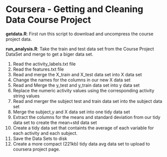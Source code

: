 Coursera - Getting and Cleaning Data Course Project
===============
**getdata.R**: First run this script to download and uncompress the course project data.

**run_analysis.R**: Take the train and test data set from the Course Project DataSet and merge to get a biger data set.

1. Read the activity_labels.txt file
2. Read the features.txt file
3. Read and merge the X_train and X_test data set into X data set
4. Change the names for the columns in our new X data set
5. Read and Merge the y_test and y_train data set into y data set
6. Replace the numeric activity values using the corresponding activity string values
7. Read and merger the subject test and train data set into the subject data set
8. Merge the subject,y and X data set into one tidy data set
9. Extract the columns for the means and standard deviation from our tidy data set to create the mean+std data set
10. Create a tidy data set that containts the average of each variable for each activity and each subject. 
11. Save the Data Sets to disk
12. Create a more compact (221kb) tidy data avg data set to upload to coursera project page.

